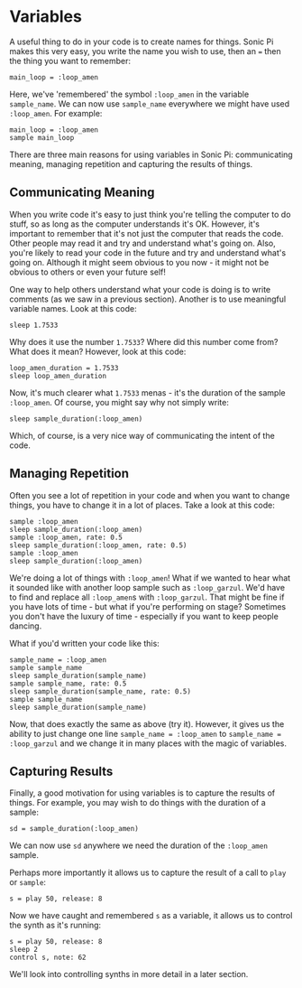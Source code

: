 # Variables

A useful thing to do in your code is to create names for things. Sonic
Pi makes this very easy, you write the name you wish to use, then an `=`
then the thing you want to remember:

```
main_loop = :loop_amen
```

Here, we've 'remembered' the symbol `:loop_amen` in the variable
`sample_name`. We can now use `sample_name` everywhere we might have
used `:loop_amen`. For example:

```
main_loop = :loop_amen
sample main_loop
```

There are three main reasons for using variables in Sonic Pi: communicating meaning, managing repetition and capturing the results of things.

## Communicating Meaning

When you write code it's easy to just think you're telling the computer
to do stuff, so as long as the computer understands it's OK. However,
it's important to remember that it's not just the computer that reads
the code. Other people may read it and try and understand what's going
on. Also, you're likely to read your code in the future and try and
understand what's going on. Although it might seem obvious to you now -
it might not be obvious to others or even your future self! 

One way to help others understand what your code is doing is to write
comments (as we saw in a previous section). Another is to use meaningful
variable names. Look at this code:

```
sleep 1.7533
```

Why does it use the number `1.7533`? Where did this number come from?
What does it mean? However, look at this code:

```
loop_amen_duration = 1.7533
sleep loop_amen_duration
```

Now, it's much clearer what `1.7533` menas - it's the duration of the
sample `:loop_amen`. Of course, you might say why not simply write:

```
sleep sample_duration(:loop_amen)
```

Which, of course, is a very nice way of communicating the intent of the
code.

## Managing Repetition

Often you see a lot of repetition in your code and when you want to
change things, you have to change it in a lot of places. Take a look at
this code:

```
sample :loop_amen
sleep sample_duration(:loop_amen)
sample :loop_amen, rate: 0.5
sleep sample_duration(:loop_amen, rate: 0.5)
sample :loop_amen
sleep sample_duration(:loop_amen)
```

We're doing a lot of things with `:loop_amen`! What if we wanted to hear
what it sounded like with another loop sample such as
`:loop_garzul`. We'd have to find and replace all `:loop_amen`s with
`:loop_garzul`. That might be fine if you have lots of time - but what
if you're performing on stage? Sometimes you don't have the luxury of
time - especially if you want to keep people dancing.

What if you'd written your code like this:

```
sample_name = :loop_amen
sample sample_name
sleep sample_duration(sample_name)
sample sample_name, rate: 0.5
sleep sample_duration(sample_name, rate: 0.5)
sample sample_name
sleep sample_duration(sample_name)
```

Now, that does exactly the same as above (try it). However, it gives us
the ability to just change one line `sample_name = :loop_amen` to
`sample_name = :loop_garzul` and we change it in many places with the
magic of variables.

## Capturing Results

Finally, a good motivation for using variables is to capture the results
of things. For example, you may wish to do things with the duration of a
sample:

```
sd = sample_duration(:loop_amen)
```

We can now use `sd` anywhere we need the duration of the `:loop_amen`
sample.

Perhaps more importantly it allows us to capture the result of a call to
`play` or `sample`:

```
s = play 50, release: 8
```

Now we have caught and remembered `s` as a variable, it allows us to
control the synth as it's running:

```
s = play 50, release: 8
sleep 2
control s, note: 62
```

We'll look into controlling synths in more detail in a later section.

